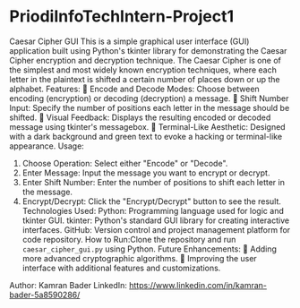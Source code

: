 # PriodiInfoTechIntern-Project1
Caesar Cipher GUI
This is a simple graphical user interface (GUI) application built using Python's tkinter library for demonstrating the Caesar Cipher encryption and decryption technique. The Caesar Cipher is one of the simplest and most widely known encryption techniques, where each letter in the plaintext is shifted a certain number of places down or up the alphabet.
 Features:
	Encode and Decode Modes: Choose between encoding (encryption) or decoding (decryption) a message.
	Shift Number Input: Specify the number of positions each letter in the message should be shifted.
	Visual Feedback: Displays the resulting encoded or decoded message using tkinter's messagebox.
	Terminal-Like Aesthetic: Designed with a dark background and green text to evoke a hacking or terminal-like appearance.
Usage:
1. Choose Operation: Select either "Encode" or "Decode".
2. Enter Message: Input the message you want to encrypt or decrypt.
3. Enter Shift Number: Enter the number of positions to shift each letter in the message.
4. Encrypt/Decrypt: Click the "Encrypt/Decrypt" button to see the result.
Technologies Used:
Python: Programming language used for logic and tkinter GUI.
tkinter: Python's standard GUI library for creating interactive interfaces.
GitHub: Version control and project management platform for code repository.
 How to Run:Clone the repository and run `caesar_cipher_gui.py` using Python.
Future Enhancements:
	Adding more advanced cryptographic algorithms.
	Improving the user interface with additional features and customizations.

Author:
Kamran Bader
LinkedIn:
https://www.linkedin.com/in/kamran-bader-5a8590286/


